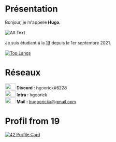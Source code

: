# Présentation
Bonjour, je m'appelle <strong>Hugo</strong>.
<br/>
<br/>![Alt Text](https://media0.giphy.com/media/l41JMXnXn4E7WQR8s/giphy.gif?cid=ecf05e47rwjuem2w0r55reux3dx8841qmtgkfivzxeb5xsor&rid=giphy.gif&ct=g)
<br/>
<br/>Je suis étudiant á la <a href="https://www.s19.be">19</a> depuis le 1er septembre 2021.
<br/>
<br/>[![Top Langs](https://github-readme-stats.vercel.app/api/top-langs/?username=LeGodurix19)](https://github.com/anuraghazra/github-readme-stats)
# Réseaux
<img src = "https://logo-marque.com/wp-content/uploads/2020/12/Discord-Logo.png" width="35" height="20"/><b>        Discord :</b> hgoorick#6228
<br/><img src = "https://www.universfreebox.com/wp-content/uploads/2019/07/logo_421.png" width="35" height="20"/><b>        Intra :</b> hgoorick
<br/><img src = "https://upload.wikimedia.org/wikipedia/commons/thumb/0/0b/Logo_Gmail_%282015-2020%29.svg/2560px-Logo_Gmail_%282015-2020%29.svg.png" width="35" height="20"/><b>        Mail :</b> hugoorickx@gmail.com
<br/>
# Profil from 19
[![42 Profile Card](https://1337-readme.vercel.app/api/profile?cursus=42cursus&dark=false&email=hide&leet_logo=hide&login=hgoorick)](https://profile.intra.42.fr/users/hgoorick)

